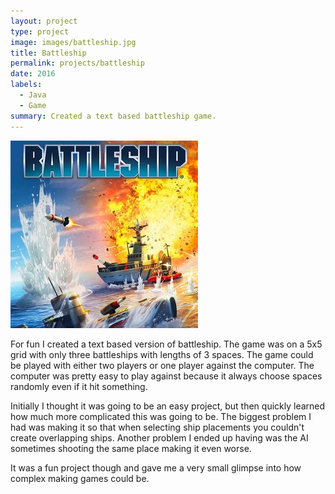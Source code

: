 ```yaml
---
layout: project
type: project
image: images/battleship.jpg
title: Battleship
permalink: projects/battleship
date: 2016
labels:
  - Java
  - Game
summary: Created a text based battleship game.
---
```


<div class="ui small rounded images">
  <img class="ui image" src="../images/battleship.jpg">
</div>

  For fun I created a text based version of battleship. The game was on a 5x5 grid with only three battleships with lengths of 3 spaces. The game could be played with either two players or one player against the computer. The computer was pretty easy to play against because it always choose spaces randomly even if it hit something. 

  Initially I thought it was going to be an easy project, but then quickly learned how much more complicated this was going to be. The biggest problem I had was making it so that when selecting ship placements you couldn't create overlapping ships. Another problem I ended up having was the AI sometimes shooting the same place making it even worse.

  It was a fun project though and gave me a very small glimpse into how complex making games could be.

